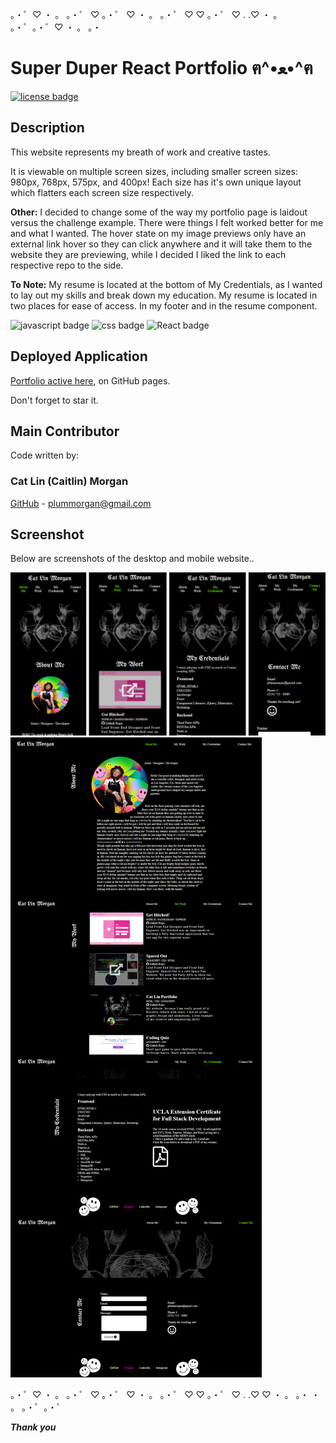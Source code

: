 。・゜♡ ・ 。 。・゜ ♡   。・゜      ♡ ・ 。       。・゜ ♡        ♡   。・゜     ♡       .               .♡            ・ 。       。・゜。・゜♡ ・ 。 。・

# Super Duper React Portfolio ฅ^•ﻌ•^ฅ

[![license badge](https://img.shields.io/static/v1?label=license&message=MIT&color=important)](https://opensource.org/licenses/MIT)
<!-- this has clickability and will go to the legalese -->

## Description
This website represents my breath of work and creative tastes.

It is viewable on multiple screen sizes, including smaller screen sizes: 980px, 768px, 575px, and 400px!
Each size has it's own unique layout which flatters each screen size respectively.

**Other:** I decided to change some of the way my portfolio page is laidout versus the challenge example. There were things I felt worked better for me and what I wanted. The hover state on my image previews only have an external link hover so they can click anywhere and it will take them to the website they are previewing, while I decided I liked the link to each respective repo to the side.

**To Note:** My resume is located at the bottom of My Credentials, as I wanted to lay out my skills and break down my education. My resume is located in two places for ease of access. In my footer and in the resume component.

![javascript badge](https://img.shields.io/badge/We%20Stan-Javascript-brightgreen)
![css badge](https://img.shields.io/badge/Sailor-CSS-ff69b4)
![React badge](https://img.shields.io/badge/she%20doth-REACT-critical)


## Deployed Application
[Portfolio active here](https://cat-lin-morgan.github.io/), on GitHub pages.

Don't forget to star it.

## Main Contributor

Code written by:

### Cat Lin (Caitlin) Morgan 

[GitHub](https://github.com/cat-lin-morgan/) - plummorgan@gmail.com

## Screenshot 

Below are screenshots of the desktop and mobile website..

<img src='src/assets/images/reactmobile.png' alt='Screenshot of mobile' /> 
<img src='src/assets/images/reactdesktop.png' alt='Screenshot of desktop' /> 

。・゜♡ ・ 。 。・゜ ♡   。・゜    ♡ ・ 。       。・゜ ♡        ♡   。・゜     ♡       .     .♡     ♡ ・ 。 。・       ・ 。       。・゜。・゜

___Thank you___

